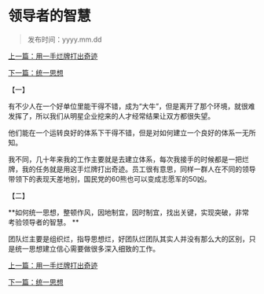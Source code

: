 # 领导者的智慧
>
>发布时间：yyyy.mm.dd

[上一篇：用一手烂牌打出奇迹](/work/article3)

[下一篇：统一思想](/work/article5)

【一】 

有不少人在一个好单位里能干得不错，成为“大牛”，但是离开了那个环境，就很难发挥了，所以我们从明星企业挖来的人才经常结果让双方都很失望。 

他们能在一个运转良好的体系下干得不错，但是对如何建立一个良好的体系一无所知。 

我不同，几十年来我的工作主要就是去建立体系，每次我接手的时候都是一把烂牌，我的任务就是用这手烂牌打出奇迹。员工很有意思，同样一群人在不同的领导带领下的表现天差地别，国民党的60熊也可以变成志愿军的50凶。 

【二】 

**如何统一思想，整顿作风，因地制宜，因时制宜，找出关键，实现突破，非常考验领导者的智慧。 **

团队烂主要是组织烂，指导思想烂，好团队烂团队其实人并没有那么大的区别，只是统一思想建立信心需要做很多深入细致的工作。

[上一篇：用一手烂牌打出奇迹](/work/article3)

[下一篇：统一思想](/work/article5)


















​     











